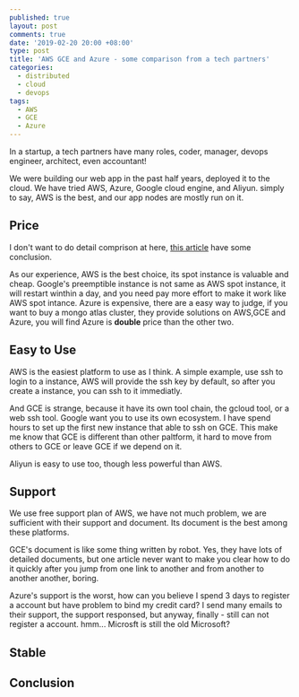 ```yaml
---
published: true
layout: post
comments: true
date: '2019-02-20 20:00 +08:00'
type: post
title: 'AWS GCE and Azure - some comparison from a tech partners'
categories:
  - distributed
  - cloud
  - devops
tags:
  - AWS
  - GCE
  - Azure
---
```


In a startup, a tech partners have many roles, coder, manager, devops engineer, architect, even accountant!

We were building our web app in the past half years, deployed it to the cloud. We have tried AWS, Azure, Google cloud engine, and Aliyun. simply to say, AWS is the best, and our app nodes are mostly run on it.

## Price

I don't want to do detail comprison at here, [this article](https://www.rightscale.com/blog/cloud-cost-analysis/comparing-cloud-instance-pricing-aws-vs-azure-vs-google-vs-ibm) have some conclusion.

As our experience, AWS is the best choice, its spot instance is valuable and cheap. Google's preemptible instance is not same as AWS spot instance, it will restart winthin a day, and you need pay more effort to make it work like AWS spot intance. Azure is expensive, there are a easy way to judge, if you want to buy a mongo atlas cluster, they provide solutions on AWS,GCE and Azure, you will find Azure is **double** price than the other two.

## Easy to Use

AWS is the easiest platform to use as I think. A simple example, use ssh to login to a instance, AWS will provide the ssh key by default, so after you create a instance, you can ssh to it immediatly.

And GCE is strange, because it have its own tool chain, the gcloud tool, or a web ssh tool. Google want you to use its own ecosystem. I have spend hours to set up the first new instance that able to ssh on GCE. This make me know that GCE is different than other paltform, it hard to move from others to GCE or leave GCE if we depend on it.

Aliyun is easy to use too, though less powerful than AWS.

## Support

We use free support plan of AWS, we have not much problem, we are sufficient with their support and document. Its document is the best among these platforms.

GCE's document is like some thing written by robot. Yes, they have lots of detailed documents, but one article never want to make you clear how to do it quickly after you jump from one link to another and from another to another another, boring.

Azure's support is the worst, how can you believe I spend 3 days to register a account but have problem to bind my credit card? I send many emails to their support, the support responsed, but anyway, finally - still can not register a account. hmm... Microsft is still the old Microsoft?

## Stable

## Conclusion
